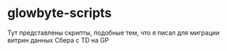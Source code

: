 # glowbyte-scripts

Тут представлены скрипты, подобные тем, что я писал для миграции витрин данных Сбера с TD на GP
